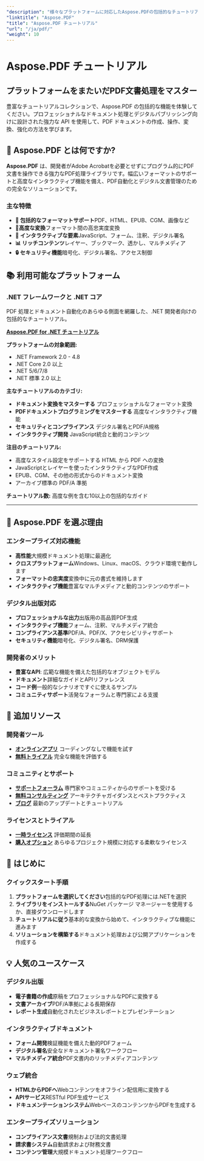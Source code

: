 ```yaml
---
"description": "様々なプラットフォームに対応したAspose.PDFの包括的なチュートリアルとガイド。豊富なチュートリアルコレクションで、PDFドキュメントの作成、操作、変換、そしてインタラクティブな機能をマスターしましょう。"
"linktitle": "Aspose.PDF"
"title": "Aspose.PDF チュートリアル"
"url": "/ja/pdf/"
"weight": 10
---
```


# Aspose.PDF チュートリアル

## プラットフォームをまたいだPDF文書処理をマスター

豊富なチュートリアルコレクションで、Aspose.PDF の包括的な機能を体験してください。プロフェッショナルなドキュメント処理とデジタルパブリッシング向けに設計された強力な API を使用して、PDF ドキュメントの作成、操作、変換、強化の方法を学びます。

## 🚀 Aspose.PDF とは何ですか?

**Aspose.PDF** は、開発者がAdobe Acrobatを必要とせずにプログラム的にPDF文書を操作できる強力なPDF処理ライブラリです。幅広いフォーマットのサポートと高度なインタラクティブ機能を備え、PDF自動化とデジタル文書管理のための完全なソリューションです。

### 主な特徴
- **📄 包括的なフォーマットサポート**PDF、HTML、EPUB、CGM、画像など
- **🔄高度な変換**フォーマット間の高忠実度変換
- **🎨 インタラクティブな要素**JavaScript、フォーム、注釈、デジタル署名
- **📊 リッチコンテンツ**レイヤー、ブックマーク、透かし、マルチメディア
- **🔒 セキュリティ機能**暗号化、デジタル署名、アクセス制御

## 📚 利用可能なプラットフォーム

### .NET フレームワークと .NET コア
PDF 処理とドキュメント自動化のあらゆる側面を網羅した、.NET 開発者向けの包括的なチュートリアル。

**[Aspose.PDF for .NET チュートリアル](./net/)**

**プラットフォームの対象範囲:**
- .NET Framework 2.0 - 4.8
- .NET Core 2.0 以上
- .NET 5/6/7/8
- .NET 標準 2.0 以上

**主なチュートリアルのカテゴリ:**
- **ドキュメント変換をマスターする** プロフェッショナルなフォーマット変換
- **PDFドキュメントプログラミングをマスターする** 高度なインタラクティブ機能
- **セキュリティとコンプライアンス** デジタル署名とPDF/A規格
- **インタラクティブ開発** JavaScript統合と動的コンテンツ

**注目のチュートリアル:**
- 高度なスタイル設定をサポートする HTML から PDF への変換
- JavaScriptとレイヤーを使ったインタラクティブなPDF作成
- EPUB、CGM、その他の形式からのドキュメント変換
- アーカイブ標準の PDF/A 準拠

**チュートリアル数:** 高度な例を含む10以上の包括的なガイド

---

## 🎯 Aspose.PDF を選ぶ理由

### **エンタープライズ対応機能**
- **高性能**大規模ドキュメント処理に最適化
- **クロスプラットフォーム**Windows、Linux、macOS、クラウド環境で動作します
- **フォーマットの忠実度**変換中に元の書式を維持します
- **インタラクティブ機能**豊富なマルチメディアと動的コンテンツのサポート

### **デジタル出版対応**
- **プロフェッショナルな出力**出版用の高品質PDF生成
- **インタラクティブ機能**フォーム、注釈、マルチメディア統合
- **コンプライアンス基準**PDF/A、PDF/X、アクセシビリティサポート
- **セキュリティ機能**暗号化、デジタル署名、DRM保護

### **開発者のメリット**
- **豊富なAPI**: 広範な機能を備えた包括的なオブジェクトモデル
- **ドキュメント**詳細なガイドとAPIリファレンス
- **コード例**一般的なシナリオですぐに使えるサンプル
- **コミュニティサポート**活発なフォーラムと専門家による支援

## 🔗 追加リソース

### **開発者ツール**
- **[オンラインアプリ](https://products.aspose.app/pdf/family)** コーディングなしで機能を試す
- **[無料トライアル](https://releases.aspose.com/pdf/net/)** 完全な機能を評価する

### **コミュニティとサポート**
- **[サポートフォーラム](https://forum.aspose.com/c/pdf/10)** 専門家やコミュニティからのサポートを受ける
- **[無料コンサルティング](https://aspose.com/consulting)** アーキテクチャガイダンスとベストプラクティス
- **[ブログ](https://blog.aspose.com/category/pdf/)** 最新のアップデートとチュートリアル

### **ライセンスとトライアル**
- **[一時ライセンス](https://conholdate.com/temporary-license/)** 評価期間の延長
- **[購入オプション](https://conholdate.com/purchase/)** あらゆるプロジェクト規模に対応する柔軟なライセンス

## 🚀 はじめに

### クイックスタート手順
1. **プラットフォームを選択してください**包括的なPDF処理には.NETを選択
2. **ライブラリをインストールする**NuGet パッケージ マネージャーを使用するか、直接ダウンロードします
3. **チュートリアルに従う**基本的な変換から始めて、インタラクティブな機能に進みます
4. **ソリューションを構築する**ドキュメント処理および公開アプリケーションを作成する

## 💡 人気のユースケース

### **デジタル出版**
- **電子書籍の作成**原稿をプロフェッショナルなPDFに変換する
- **文書アーカイブ**PDF/A準拠による長期保存
- **レポート生成**自動化されたビジネスレポートとプレゼンテーション

### **インタラクティブドキュメント**
- **フォーム開発**検証機能を備えた動的PDFフォーム
- **デジタル署名**安全なドキュメント署名ワークフロー
- **マルチメディア統合**PDF文書内のリッチメディアコンテンツ

### **ウェブ統合**
- **HTMLからPDFへ**Webコンテンツをオフライン配信用に変換する
- **APIサービス**RESTful PDF生成サービス
- **ドキュメンテーションシステム**WebベースのコンテンツからPDFを生成する

### **エンタープライズソリューション**
- **コンプライアンス文書**規制および法的文書処理
- **請求書システム**自動請求および財務文書
- **コンテンツ管理**大規模ドキュメント処理ワークフロー